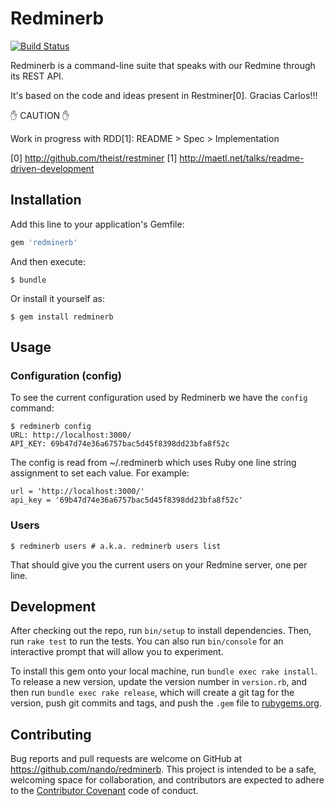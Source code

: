 [travis]: https://travis-ci.org/nando/redminerb

# Redminerb

[![Build Status](https://travis-ci.org/nando/redminerb.svg?branch=master)][travis]

Redminerb is a command-line suite that speaks with our Redmine through its REST API.

It's based on the code and ideas present in Restminer[0]. Gracias Carlos!!!

:hand: CAUTION :hand:

Work in progress with RDD[1]: README > Spec > Implementation

[0] http://github.com/theist/restminer
[1] http://maetl.net/talks/readme-driven-development

## Installation

Add this line to your application's Gemfile:

```ruby
gem 'redminerb'
```

And then execute:

    $ bundle

Or install it yourself as:

    $ gem install redminerb

## Usage

### Configuration (config)

To see the current configuration used by Redminerb we have the `config` command:

    $ redminerb config
    URL: http://localhost:3000/
    API_KEY: 69b47d74e36a6757bac5d45f8398dd23bfa8f52c

The config is read from ~/.redminerb which uses Ruby one line string assignment to set each value. For example:

    url = 'http://localhost:3000/'
    api_key = '69b47d74e36a6757bac5d45f8398dd23bfa8f52c'


### Users

    $ redminerb users # a.k.a. redminerb users list

That should give you the current users on your Redmine server, one per line.

## Development

After checking out the repo, run `bin/setup` to install dependencies. Then, run `rake test` to run the tests. You can also run `bin/console` for an interactive prompt that will allow you to experiment.

To install this gem onto your local machine, run `bundle exec rake install`. To release a new version, update the version number in `version.rb`, and then run `bundle exec rake release`, which will create a git tag for the version, push git commits and tags, and push the `.gem` file to [rubygems.org](https://rubygems.org).

## Contributing

Bug reports and pull requests are welcome on GitHub at https://github.com/nando/redminerb. This project is intended to be a safe, welcoming space for collaboration, and contributors are expected to adhere to the [Contributor Covenant](contributor-covenant.org) code of conduct.

